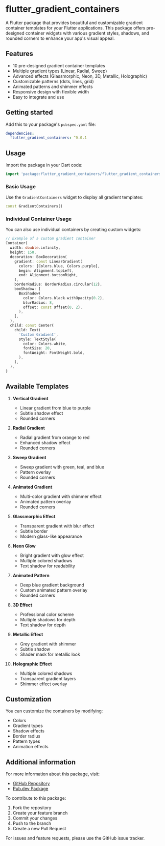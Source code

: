 <!--
This README describes the package. If you publish this package to pub.dev,
this README's contents appear on the landing page for your package.

For information about how to write a good package README, see the guide for
[writing package pages](https://dart.dev/tools/pub/writing-package-pages).

For general information about developing packages, see the Dart guide for
[creating packages](https://dart.dev/guides/libraries/create-packages)
and the Flutter guide for
[developing packages and plugins](https://flutter.dev/to/develop-packages).
-->

# flutter_gradient_containers

A Flutter package that provides beautiful and customizable gradient container templates for your Flutter applications. This package offers pre-designed container widgets with various gradient styles, shadows, and rounded corners to enhance your app's visual appeal.

## Features

* 10 pre-designed gradient container templates
* Multiple gradient types (Linear, Radial, Sweep)
* Advanced effects (Glassmorphic, Neon, 3D, Metallic, Holographic)
* Customizable patterns (dots, lines, grid)
* Animated patterns and shimmer effects
* Responsive design with flexible width
* Easy to integrate and use

## Getting started

Add this to your package's `pubspec.yaml` file:

```yaml
dependencies:
  flutter_gradient_containers: ^0.0.1
```

## Usage

Import the package in your Dart code:

```dart
import 'package:flutter_gradient_containers/flutter_gradient_containers.dart';
```

### Basic Usage

Use the `GradientContainers` widget to display all gradient templates:

```dart
const GradientContainers()
```

### Individual Container Usage

You can also use individual containers by creating custom widgets:

```dart
// Example of a custom gradient container
Container(
  width: double.infinity,
  height: 150,
  decoration: BoxDecoration(
    gradient: const LinearGradient(
      colors: [Colors.blue, Colors.purple],
      begin: Alignment.topLeft,
      end: Alignment.bottomRight,
    ),
    borderRadius: BorderRadius.circular(12),
    boxShadow: [
      BoxShadow(
        color: Colors.black.withOpacity(0.2),
        blurRadius: 8,
        offset: const Offset(0, 2),
      ),
    ],
  ),
  child: const Center(
    child: Text(
      'Custom Gradient',
      style: TextStyle(
        color: Colors.white,
        fontSize: 20,
        fontWeight: FontWeight.bold,
      ),
    ),
  ),
)
```

## Available Templates

1. **Vertical Gradient**
   - Linear gradient from blue to purple
   - Subtle shadow effect
   - Rounded corners

2. **Radial Gradient**
   - Radial gradient from orange to red
   - Enhanced shadow effect
   - Rounded corners

3. **Sweep Gradient**
   - Sweep gradient with green, teal, and blue
   - Pattern overlay
   - Rounded corners

4. **Animated Gradient**
   - Multi-color gradient with shimmer effect
   - Animated pattern overlay
   - Rounded corners

5. **Glassmorphic Effect**
   - Transparent gradient with blur effect
   - Subtle border
   - Modern glass-like appearance

6. **Neon Glow**
   - Bright gradient with glow effect
   - Multiple colored shadows
   - Text shadow for readability

7. **Animated Pattern**
   - Deep blue gradient background
   - Custom animated pattern overlay
   - Rounded corners

8. **3D Effect**
   - Professional color scheme
   - Multiple shadows for depth
   - Text shadow for depth

9. **Metallic Effect**
   - Grey gradient with shimmer
   - Subtle shadow
   - Shader mask for metallic look

10. **Holographic Effect**
    - Multiple colored shadows
    - Transparent gradient layers
    - Shimmer effect overlay

## Customization

You can customize the containers by modifying:
- Colors
- Gradient types
- Shadow effects
- Border radius
- Pattern types
- Animation effects

## Additional information

For more information about this package, visit:
* [GitHub Repository](https://github.com/jamalihassan0307/flutter_containers_first_extention)
* [Pub.dev Package](https://pub.dev/packages/flutter_gradient_containers)

To contribute to this package:
1. Fork the repository
2. Create your feature branch
3. Commit your changes
4. Push to the branch
5. Create a new Pull Request

For issues and feature requests, please use the GitHub issue tracker.
